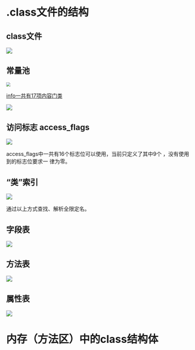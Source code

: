 

# .class文件的结构

## class文件

![](https://lizhuo-file.oss-cn-hangzhou.aliyuncs.com/img/Snipaste_2022-06-08_08-26-34.png)

## 常量池

<img src="https://lizhuo-file.oss-cn-hangzhou.aliyuncs.com/img/Snipaste_2022-06-08_09-15-21.png" style="zoom:67%;" />

<u>info一共有17项内容门类</u>

![](https://lizhuo-file.oss-cn-hangzhou.aliyuncs.com/img/Snipaste_2022-06-08_09-12-54.png)



## 访问标志 access_flags

![](https://lizhuo-file.oss-cn-hangzhou.aliyuncs.com/img/Snipaste_2022-06-08_08-33-58.png)

access_flags中一共有16个标志位可以使用，当前只定义了其中9个 ，没有使用到的标志位要求一
律为零。

## “类”索引

![](https://lizhuo-file.oss-cn-hangzhou.aliyuncs.com/img/Snipaste_2022-06-08_08-37-00.png)

通过以上方式查找、解析全限定名。

## 字段表

![](https://lizhuo-file.oss-cn-hangzhou.aliyuncs.com/img/Snipaste_2022-06-08_08-53-47.png)

## 方法表

![](https://lizhuo-file.oss-cn-hangzhou.aliyuncs.com/img/Snipaste_2022-06-08_09-43-30.png)

## 属性表

![](https://lizhuo-file.oss-cn-hangzhou.aliyuncs.com/img/Snipaste_2022-06-08_09-52-38.png)

# 内存（方法区）中的class结构体
